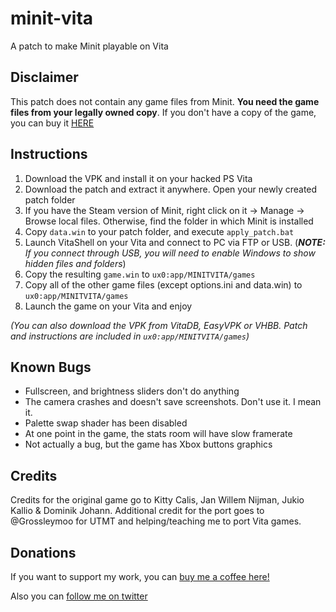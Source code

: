# minit-vita
A patch to make Minit playable on Vita

###

## Disclaimer
This patch does not contain any game files from Minit. **You need the game files from your legally owned copy**.
If you don't have a copy of the game, you can buy it [HERE](https://store.steampowered.com/app/609490/Minit/)

## Instructions 
1. Download the VPK and install it on your hacked PS Vita
2. Download the patch and extract it anywhere. Open your newly created patch folder
3. If you have the Steam version of Minit, right click on it -> Manage -> Browse local files. Otherwise, find the folder in which Minit is installed
4. Copy `data.win` to your patch folder, and execute `apply_patch.bat`
5. Launch VitaShell on your Vita and connect to PC via FTP or USB. (***NOTE:*** *If you connect through USB, you will need to enable Windows to show hidden files and folders*)
6. Copy the resulting `game.win` to `ux0:app/MINITVITA/games`
7. Copy all of the other game files (except options.ini and data.win) to `ux0:app/MINITVITA/games`
8. Launch the game on your Vita and enjoy

_(You can also download the VPK from VitaDB, EasyVPK or VHBB. Patch and instructions are included in `ux0:app/MINITVITA/games`)_

## Known Bugs
* Fullscreen, and brightness sliders don't do anything
* The camera crashes and doesn't save screenshots. Don't use it. I mean it.
* Palette swap shader has been disabled
* At one point in the game, the stats room will have slow framerate
* Not actually a bug, but the game has Xbox buttons graphics

## Credits
Credits for the original game go to Kitty Calis, Jan Willem Nijman, Jukio Kallio & Dominik Johann.
Additional credit for the port goes to @Grossleymoo for UTMT and helping/teaching me to port Vita games.

## Donations
If you want to support my work, you can [buy me a coffee here!](https://www.buymeacoffee.com/m1s3ry)

Also you can [follow me on twitter](https://www.twitter.com/m1s3ry_)
